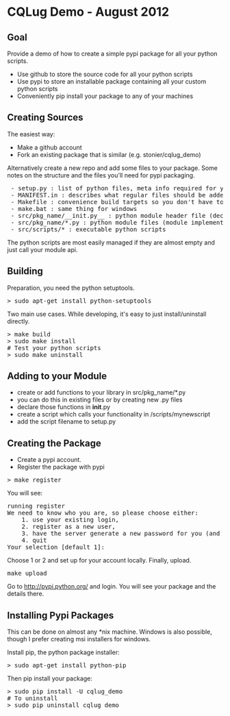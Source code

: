 CQLug Demo - August 2012
========================

## Goal

Provide a demo of how to create a simple pypi package for all your python scripts.

- Use github to store the source code for all your python scripts
- Use pypi to store an installable package containing all your custom python scripts
 - Conveniently pip install your package to any of your machines

## Creating Sources

The easiest way:

- Make a github account
- Fork an existing package that is similar (e.g. stonier/cqlug_demo)

Alternatively create a new repo and add some files to your package.
Some notes on the structure and the files you'll need for pypi packaging.

<pre>
 - setup.py : list of python files, meta info required for your pypi package
 - MANIFEST.in : describes what regular files should be added (e.g. docs)
 - Makefile : convenience build targets so you don't have to remember them
 - make.bat : same thing for windows
 - src/pkg_name/__init.py__ : python module header file (declares api)
 - src/pkg_name/*.py : python module files (module implementation)
 - src/scripts/* : executable python scripts
</pre>

The python scripts are most easily managed if they are almost empty and just
call your module api.

## Building

Preparation, you need the python setuptools.

<pre>
> sudo apt-get install python-setuptools
</pre>

Two main use cases. While developing, it's easy to just install/uninstall directly.

<pre>
> make build
> sudo make install
# Test your python scripts
> sudo make uninstall
</pre>

## Adding to your Module

- create or add functions to your library in src/pkg_name/*.py
 - you can do this in existing files or by creating new .py files
- declare those functions in __init__.py
- create a script which calls your functionality in /scripts/mynewscript
- add the script filename to setup.py

## Creating the Package

- Create a pypi account.
- Register the package with pypi

<pre>
> make register
</pre>

You will see:

<pre>
running register
We need to know who you are, so please choose either:
    1. use your existing login,
    2. register as a new user,
    3. have the server generate a new password for you (and email it to you), or
    4. quit
Your selection [default 1]:
</pre>

Choose 1 or 2 and set up for your account locally. Finally, upload.

<pre>
make upload
</pre>

Go to http://pypi.python.org/ and login. You will see your package and the details there.

## Installing Pypi Packages

This can be done on almost any *nix machine. Windows is also possible, though I prefer creating msi installers for windows.

Install pip, the python package installer:

<pre>
> sudo apt-get install python-pip
</pre>

Then pip install your package:

<pre>
> sudo pip install -U cqlug_demo
# To uninstall
> sudo pip uninstall cqlug_demo
</pre>


